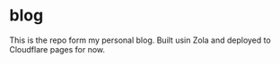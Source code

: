 # blog
This is the repo form my personal blog. Built usin Zola and deployed to Cloudflare pages for now.
